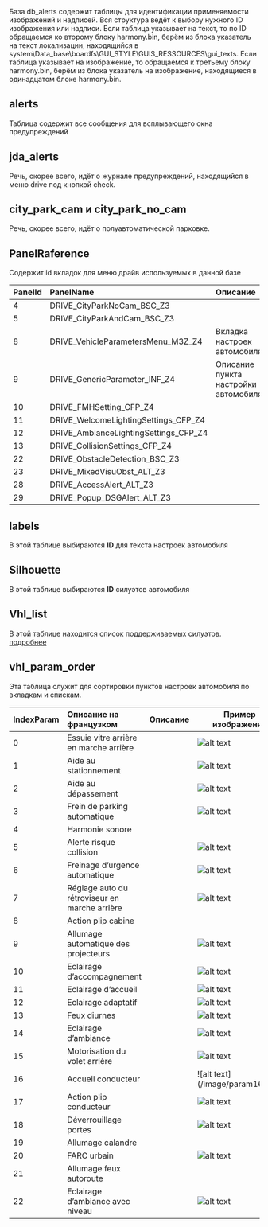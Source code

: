 База db_alerts содержит таблицы для идентификации применяемости изображений и надписей. Вся структура ведёт к выбору нужного ID изображения или надписи. Если таблица указывает на текст, то по ID обращаемся ко второму блоку harmony.bin, берём из блока указатель на текст локализации, находящийся в system\Data_base\boardfs\GUI_STYLE\GUIS_RESSOURCES\gui_texts. Если таблица указывает на изображение, то обращаемся к третьему блоку harmony.bin, берём из блока указатель на изображение,  находящиеся в одинадцатом блоке harmony.bin.

## alerts
Таблица содержит все сообщения для всплывающего окна предупреждений

## jda_alerts
Речь, скорее всего, идёт о журнале предупреждений, находящийся в меню drive под кнопкой check.

## city_park_cam и city_park_no_cam
Речь, скорее всего, идёт о полуавтоматической парковке.

## PanelRaference
Содержит id вкладок для меню драйв используемых в данной базе

|PanelId|PanelName|Описание|
|:---|:---|:---|
|4|DRIVE_CityParkNoCam_BSC_Z3
|5|DRIVE_CityParkAndCam_BSC_Z3
|8|DRIVE_VehicleParametersMenu_M3Z_Z4|Вкладка настроек автомобиля|
|9|DRIVE_GenericParameter_INF_Z4|Описание пункта настройки автомобиля|
|10|DRIVE_FMHSetting_CFP_Z4
|11|DRIVE_WelcomeLightingSettings_CFP_Z4
|12|DRIVE_AmbianceLightingSettings_CFP_Z4
|13|DRIVE_CollisionSettings_CFP_Z4
|22|DRIVE_ObstacleDetection_BSC_Z3
|23|DRIVE_MixedVisuObst_ALT_Z3
|28|DRIVE_AccessAlert_ALT_Z3
|29|DRIVE_Popup_DSGAlert_ALT_Z3

## labels
В этой таблице выбираются **ID** для текста настроек автомобиля

## Silhouette
В этой таблице выбираются **ID** силуэтов автомобиля

## Vhl_list
В этой таблице находится список поддерживаемых силуэтов. [подробнее](/vehicle.md)

## vhl_param_order
Эта таблица служит для сортировки пунктов настроек автомобиля по вкладкам и спискам.

|IndexParam|Описание на французком|Описание|Пример изображения|
|:---|:---|:---|---|
|0|Essuie vitre arrière en marche arrière||![alt text](/image/param0.png)|
|1|Aide au stationnement||![alt text](/image/param1.png)|
|2|Aide au dépassement||![alt text](/image/param2.png)|
|3|Frein de parking automatique||![alt text](/image/param3.png)|
|4|Harmonie sonore|||
|5|Alerte risque collision||![alt text](/image/param5.png)|
|6|Freinage d’urgence automatique||![alt text](/image/param6.png)|
|7|Réglage auto du rétroviseur en marche arrière||![alt text](/image/param7.png)|
|8|Action plip cabine|||
|9|Allumage automatique des projecteurs||![alt text](/image/param9.png)|
|10|Eclairage d’accompagnement||![alt text](/image/param10.png)|
|11|Eclairage d’accueil||![alt text](/image/param11.png)|
|12|Eclairage adaptatif||![alt text](/image/param12.png)|
|13|Feux diurnes||![alt text](/image/param13.png)|
|14|Eclairage d’ambiance||![alt text](/image/param14.bmp)|
|15|Motorisation du volet arrière||![alt text](/image/param15.png)|
|16|Accueil conducteur||![alt text](/image/param16.bmp|
|17|Action plip conducteur||![alt text](/image/param17.png)|
|18|Déverrouillage portes||![alt text](/image/param18.png)|
|19|Allumage calandre|||
|20|FARC urbain||![alt text](/image/param20.png)|
|21|Allumage feux autoroute|||
|22|Eclairage d’ambiance avec niveau||![alt text](/image/param22.bmp)|
